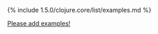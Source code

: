 {% include 1.5.0/clojure.core/list/examples.md %}

[Please add examples!](https://github.com/arrdem/grimoire/edit/master/_includes/1.6.0/clojure.core/list/examples.md)
